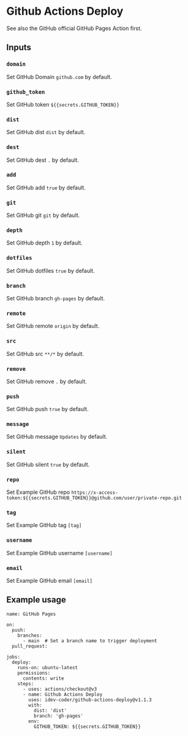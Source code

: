 # Github Actions Deploy

 See also the GitHub official GitHub Pages Action first.

## Inputs

### `domain`

Set GitHub Domain `github.com` by default.

### `github_token`

Set GitHub token `${{secrets.GITHUB_TOKEN}}`

### `dist`

Set GitHub dist `dist` by default.

### `dest`

Set GitHub dest `.` by default.

### `add`

Set GitHub add `true` by default.

### `git`

Set GitHub git `git` by default.

### `depth`

Set GitHub depth `1` by default.

### `dotfiles`

Set GitHub dotfiles `true` by default.

### `branch`

Set GitHub branch `gh-pages` by default.

### `remote`

Set GitHub remote `origin` by default.

### `src`

Set GitHub src `**/*` by default.

### `remove`

Set GitHub remove `.` by default.

### `push`

Set GitHub push `true` by default.

### `message`

Set GitHub message `Updates` by default.

### `silent`

Set GitHub silent `true` by default.

### `repo`

Set Example GitHub repo `https://x-access-token:${{secrets.GITHUB_TOKEN}}@github.com/user/private-repo.git`

### `tag`
Set Example GitHub tag `[tag]`

### `username`
Set Example GitHub username `[username]`

### `email`
Set Example GitHub email `[email]`

## Example usage

```
name: GitHub Pages

on:
  push:
    branches:
      - main  # Set a branch name to trigger deployment
  pull_request:

jobs:
  deploy:
    runs-on: ubuntu-latest
    permissions:
      contents: write
    steps:
      - uses: actions/checkout@v3
      - name: Github Actions Deploy
        uses: idev-coder/github-actions-deploy@v1.1.3
        with:
          dist: 'dist'
          branch: 'gh-pages'
        env:
          GITHUB_TOKEN: ${{secrets.GITHUB_TOKEN}}

```